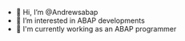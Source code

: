 - 👋 Hi, I’m @Andrewsabap
- 👀 I’m interested in ABAP developments
- 🌱 I'm currently working as an ABAP programmer
